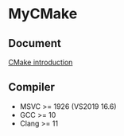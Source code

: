 # MyCMake

## Document

[CMake introduction](doc/intro.md)

## Compiler

- MSVC >= 1926 (VS2019 16.6)
- GCC >= 10
- Clang >= 11